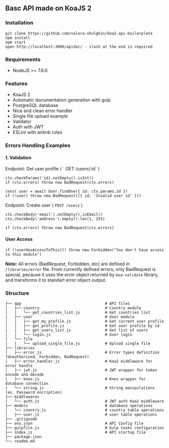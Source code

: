 <h2>Basc API made on KoaJS 2</h2>

<h3>Installation</h3>

```
git clone https://github.com/valera-shulghin/koa2-api-boilerplate
npm install
npm start
open http://localhost:3000/apidoc/ - slash at the end is required
```

<h3>Requirements</h3>

<ul>
    <li>NodeJS >= 7.6.0</li>
</ul>


<h3>Features</h3>
<ul>
    <li>KoaJS 2</li>
    <li>Automatic documentation generation with gulp</li>
    <li>PostgreSQL database</li>
    <li>Nice and clean error handler</li>
    <li>Single file upload example</li>
    <li>Validator</li>
    <li>Auth with JWT</li>
    <li>ESLint with airbnb rules</li>
</ul>


<h3>Errors Handling Examples</h3>

<h4>1. Validation</h4>
Endpoint: Get user profile ( ` GET /users/:id` )

```
ctx.checkParams('id).notEmpty().isInt()
if (ctx.errors) throw new BadRequest(ctx.errors)

const user = await User.findOne({ id: ctx.params.id })
if (!user) throw new BadRequest([{ id: 'Invalid user id' }])
```

Endpoint: Create user ( `POST /users` )

```
ctx.checkBody('email').notEmpty().isEmail()
ctx.checkBody('address').empty().len(1, 255)

if (ctx.errors) throw new BadRequest(ctx.errors)
```

<h4>User Access</h4>

```
if (!userHasAccessToThis()) throw new Forbidden("You don't have access to this module")
```

<b>Note:</b> All errors (BadRequest, Forbidden, etc) are defined in ```/libraries/error``` file. From currently defined errors, only BadRequest is special, pecause it uses the error object returned by ```koa-validate``` library, and transforms it to standart error object output.



<h3>Structure</h3>

```
├── app                                     # API files
│   ├── country                             # Country module
|   |   └── get_countries_list.js           # Get countries list
|   ├── user                                # User module
|   |   ├── get_my_profile.js               # Get current user profile
|   |   ├── get_profile.js                  # Get user profile by id
|   |   ├── get_users_list.js               # Get list of users
|   |   └── login.js                        # User login
|   └── file
|   |   └── upload_single_file.js           # Upload single file
├── libraries
|   ├── error.js                            # Error types definition (Unauthorized, Forbidden, BadRequest)
|   ├── error_handler.js                    # Koa2 middleware for error handle
|   ├── jwt.js                              # JWT wrapper for token encode and decode
|   ├── knex.js                             # Knex wrapper for database connection
|   └── string.js                           # String manipulations (ex. Password encription)
├── middlewares
|   └── auth.js                             # JWT auth Koa2 middleware
├── models                                  # database operations
|   └── country.js                          # country table operations
|   ├── user.js                             # user table operations
├── .gitignode
├── env.json                                # API Config file
├── gulpfile.js                             # Gulp tasks configuration
├── index.js                                # API startup file
├── package.json
└── readme.md
```
